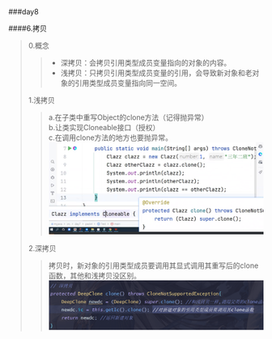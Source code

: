 ###day8

####6.拷贝
> 0.概念<br>
> > * 深拷贝：会拷贝引用类型成员变量指向的对象的内容。
> > * 浅拷贝：只拷贝引用类型成员变量的引用，会导致新对象和老对象的引用类型成员变量指向同一空间。
>
> 1.浅拷贝<br>
>
> >a.在子类中重写Object的clone方法（记得抛异常）<br>
> >b.让类实现Cloneable接口（授权）<br>
> >c.在调用clone方法的地方也要抛异常。
> >![img.png](../src/img/img_7.png)
>
> 2.深拷贝<br>
> >拷贝时，新对象的引用类型成员要调用其显式调用其重写后的clone函数，其他和浅拷贝没区别。
> >![img.png](../src/img/img_13.png)
>
